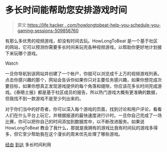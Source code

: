 # 多长时间能帮助您安排游戏时间

> 原文:[https://life hacker . com/howlongtobeat-help-you-schedule-you-gaming-sessions-509856760](https://lifehacker.com/howlongtobeat-helps-you-schedule-your-gaming-sessions-509856760)

有那么多优秀的视频游戏，却没有时间去玩。HowLongToBeat 是一个基于社区的网站，它可以预测你需要多长时间来玩完各种视频游戏，以帮助你更好地计划接下来玩哪个游戏。

Watch

一旦你导航到该网站并创建了一个帐户，你就可以浏览成千上万的视频游戏列表。点击你感兴趣的那个，网站会告诉你如果你只对主要任务感兴趣，如果你想完成次要目标，如果你想真正发现游戏提供的每个角落和缝隙，你应该花多长时间完成游戏。《泰晤士报》都是基于社区成员的报告，所以热门游戏大概有更准确的数据，但我找不到一款游戏不是至少列出来的。

对于你们当中的好奇者，你可以深入每个游戏的页面，找到讨论和用户评论，看看人们在什么平台上玩它，并根据报道的最快速度进行计时。一旦你自己完成了一场比赛，你可以把你自己的时间添加到数据库中，以不断改进服务。如果说 HowLongToBeat 教会了我什么，那就是我拥有的游戏比我有时间玩的游戏多得多，但它至少帮助我在这个漫长的周末优先处理了哪些游戏。

[经由](http://www.howlongtobeat.com/) [到达](http://www.makeuseof.com/tag/6-tools-for-getting-more-out-of-steam-games/) 多长时间利用
